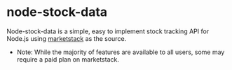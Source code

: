# node-stock-data
Node-stock-data is a simple, easy to implement stock tracking API for Node.js using [marketstack](https://marketstack.com) as the source. 
- Note: While the majority of features are available to all users, some may require a paid plan on marketstack.

